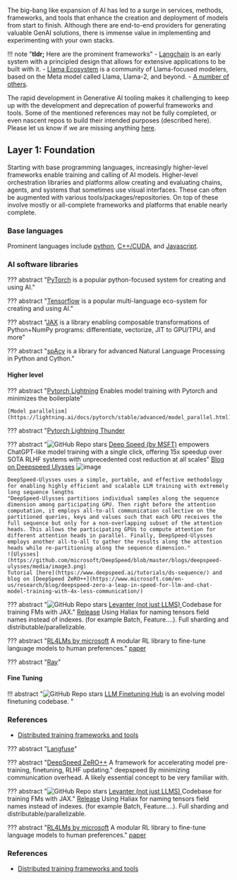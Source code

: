 

The big-bang like expansion of AI has led to a surge in services, methods, frameworks, and tools that enhance the creation and deployment of models from start to finish. Although there are end-to-end providers for generating valuable GenAI solutions, there is immense value in implementing and experimenting with your own stacks.

!!! note "**tldr;** Here are the prominent frameworks"
    - [Langchain](#langchain) is an early system with a principled design that allows for extensive applications to be built with it.
    - [Llama Ecosystem](#llama-ecosystem) is a community of Llama-focused modelers, based on the Meta model called Llama, Llama-2, and beyond.
    - [A number of others](#others).

The rapid development in Generative AI tooling makes it challenging to keep up with the development and deprecation of powerful frameworks and tools. Some of the mentioned references may not be fully completed, or even nascent repos to build their intended purposes (described here). Please let us know if we are missing anything [here](../../../Managenai/contributing.md).


## Layer 1: Foundation

Starting with base programming languages, increasingly higher-level frameworks enable training and calling of AI models. Higher-level orchestration libraries and platforms allow creating and evaluating chains, agents, and systems that sometimes use visual interfaces. These can often be augmented with various tools/packages/repositories. On top of these involve mostly or all-complete frameworks and platforms that enable nearly complete.

### Base languages

Prominent languages include [python](https://www.python.org), [C++/CUDA](https://en.wikipedia.org/wiki/CUDA), and [Javascript](https://www.javascript.com).

### AI software libraries

??? abstract "[PyTorch](https://pytorch.org/) is a popular python-focused system for creating and using AI."

??? abstract "[Tensorflow](https://tensorflow.org) is a popular multi-language eco-system for creating and using AI."

??? abstract "[JAX](https://github.com/google/jax) is a library enabling composable transformations of Python+NumPy programs: differentiate, vectorize, JIT to GPU/TPU, and more"

??? abstract "[spAcy](https://spacy.io/) is a library for advanced Natural Language Processing in Python and Cython."


#### Higher level

??? abstract "[Pytorch Lightning](https://lightning.ai/docs/pytorch/latest/) Enables model training with Pytorch and minimizes the boilerplate"

    [Model parallelism](https://lightning.ai/docs/pytorch/stable/advanced/model_parallel.html)

??? abstract "[Pytorch Lightning Thunder](https://github.com/Lightning-AI/lightning-thunder)

??? abstract "![GitHub Repo stars](https://badgen.net/github/stars/microsoft/DeepSpeed) [Deep Speed (by MSFT)](https://github.com/microsoft/DeepSpeed) empowers ChatGPT-like model training with a single click, offering 15x speedup over SOTA RLHF systems with unprecedented cost reduction at all scales"
    [Blog on Deepspeed Ulysses](https://github.com/microsoft/DeepSpeed/tree/master/blogs/deepspeed-ulysses)
    ![image](https://github.com/microsoft/DeepSpeed/raw/master/blogs/assets/images/ds-chat-overview.png)

    DeepSpeed-Ulysses uses a simple, portable, and effective methodology for enabling highly efficient and scalable LLM training with extremely long sequence lengths
    "DeepSpeed-Ulysses partitions individual samples along the sequence dimension among participating GPU. Then right before the attention computation, it employs all-to-all communication collective on the partitioned queries, keys and values such that each GPU receives the full sequence but only for a non-overlapping subset of the attention heads. This allows the participating GPUs to compute attention for different attention heads in parallel. Finally, DeepSpeed-Ulysses employs another all-to-all to gather the results along the attention heads while re-partitioning along the sequence dimension."
    ![Ulysses](https://github.com/microsoft/DeepSpeed/blob/master/blogs/deepspeed-ulysses/media/image3.png)
    Tutorial [here](https://www.deepspeed.ai/tutorials/ds-sequence/) and blog on [DeepSpeed ZeRO++](https://www.microsoft.com/en-us/research/blog/deepspeed-zero-a-leap-in-speed-for-llm-and-chat-model-training-with-4x-less-communication/)

??? abstract "![GitHub Repo stars](https://badgen.net/github/stars/stanford-crfm/levanter) [Levanter (not just LLMS) ](https://github.com/stanford-crfm/levanter) Codebase for training FMs with JAX."
    [Release](https://crfm.stanford.edu/2023/06/16/levanter-1_0-release.html) 
    Using Haliax for naming tensors field names instead of indexes. (for example Batch, Feature....). Full sharding and distributable/parallelizable.

??? abstract "[RL4LMs by microsoft](https://github.com/allenai/RL4LMs) A modular RL library to fine-tune language models to human preferences."
    [paper](https://arxiv.org/pdf/2305.08844.pdf)


??? abstract "[Ray](https://docs.ray.io/en/latest/ray-overview/getting-started.html)"


#### Fine Tuning

!!! abstract "![GitHub Repo stars](https://badgen.net/github/stars/georgian-io/LLM-Finetuning-Hub) [LLM Finetuning Hub](https://github.com/georgian-io/LLM-Finetuning-Hub) is an evolving model finetuning codebase. "



### References

- [Distributed training frameworks and tools](https://neptune.ai/blog/distributed-training-frameworks-and-tools)

??? abstract "[Langfuse](https://github.com/langfuse/langfuse?tab=readme-ov-file)"


??? abstract "[DeepSpeed ZeRO++](https://www.microsoft.com/en-us/research/blog/deepspeed-zero-a-leap-in-speed-for-llm-and-chat-model-training-with-4x-less-communication/) A framework for accelerating model pre-training, finetuning, RLHF updating." deepspeed
     By minimizing communication overhead. A likely essential concept to be very familiar with.

??? abstract "![GitHub Repo stars](https://badgen.net/github/stars/stanford-crfm/levanter) [Levanter (not just LLMS) ](https://github.com/stanford-crfm/levanter) Codebase for training FMs with JAX."
    [Release](https://crfm.stanford.edu/2023/06/16/levanter-1_0-release.html) 
    Using Haliax for naming tensors field names instead of indexes. (for example Batch, Feature....). Full sharding and distributable/parallelizable.

??? abstract "[RL4LMs by microsoft](https://github.com/allenai/RL4LMs/tree/main) A modular RL library to fine-tune language models to human preferences."
    [paper](https://arxiv.org/pdf/2305.08844.pdf)

### References

- [Distributed training frameworks and tools](https://neptune.ai/blog/distributed-training-frameworks-and-tools)



